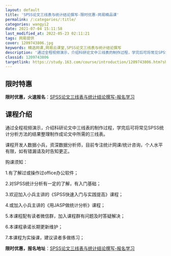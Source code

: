 ```yaml
---
layout: default
title: 'SPSS论文三线表与统计结论撰写-限时优惠-网易精品课'
permalink: /:categories/:title/
categories: wangyi2
date: 2021-07-04 15:11:58
last_modified_at: 2022-05-23 02:11:21
tags: 网易提供
cover: 1209743806.jpg
keywords: 精选网课,网易云课堂,SPSS论文三线表与统计结论撰写
description: '通过全程视频演示，介绍科研论文中三线表的制作过程，学完后可将常见SPSS统计分析方法的结果整理制作成论文中所需的三线表。'
classid: 1209743806
targetlink: https://study.163.com/course/introduction/1209743806.htm?share=1&shareId=1025206652&utm_campaign=share&utm_medium=iphoneShare&utm_source=&utm_u=1025206652
---
```


## 限时特惠

**限时优惠，火速报名**：[SPSS论文三线表与统计结论撰写-报名学习](https://study.163.com/course/introduction/1209743806.htm?share=1&shareId=1025206652&utm_campaign=share&utm_medium=iphoneShare&utm_source=&utm_u=1025206652)

## 课程介绍

通过全程视频演示，介绍科研论文中三线表的制作过程，学完后可将常见SPSS统计分析方法的结果整理制作成论文中所需的三线表。



课程开发人数据小兵，资深数据分析师，目前专注统计网课/统计咨询，个人水平有限，如有错漏请及时告知更正。



购课须知：

1.有了解过或操作过office办公软件；

2.对SPSS统计分析有一定的了解，有入门基础；

3.欢迎加入小兵主讲的《SPSS快速入门与实践提高》课程；

4.或加入小兵主讲的《用JASP做统计分析》课程；

5.本课程配有读者微信群，加入课程群有问题及时答疑解决；

6.本课程承诺长期更新维护；

7.本课程为实操课，建议读者多做练习；

**限时优惠，报名地址**：[SPSS论文三线表与统计结论撰写-报名学习](https://study.163.com/course/introduction/1209743806.htm?share=1&shareId=1025206652&utm_campaign=share&utm_medium=iphoneShare&utm_source=&utm_u=1025206652)

